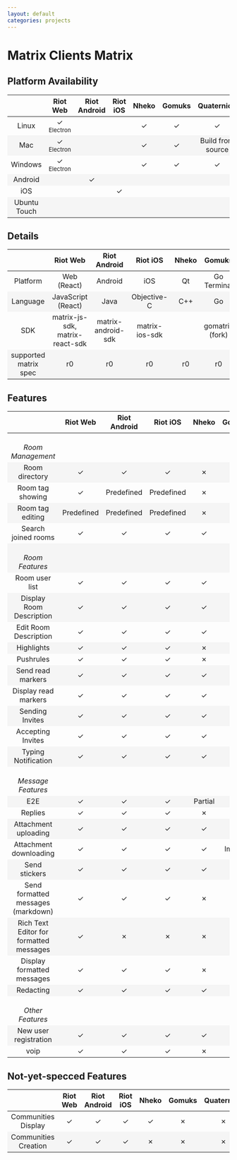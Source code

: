 ```yaml
---
layout: default
categories: projects
---
```


<style>
table {
    width: 100%
}

table tr td {
    width: 8%
}

table tr td:nth-child(1) {
    width: 20%
}

#document table:first-of-type tr td:nth-child(1) {
  white-space: &#10007;wrap;
}

table tr:nth-child(even) {
  background-color: #f5f5f5;
}

.green {
    color: #78A830;
    font-weight: bold;
     font-size: x-large;
}
.orange {
    color: #F0A800;
}
.red {
    color: #D84830;
}
small {
    font-size: small;
    font-weight: normal;
}
</style>
<!-- https://www.colourlovers.com/palette/65580/traffic_light <-  &#10003; pls -->
<script>
jQuery(document).ready(function () {
    jQuery("td").each(function( index ) {
        var text = jQuery( this ).text();
        if (text.startsWith("Yes") || text.startsWith("✓")) {
            jQuery(this).addClass("green");
        }
        if (text.match(/Build from source|WIP|Predefined|Images|Partial/))
        {
            jQuery(this).addClass("orange");
        }
        if (text === "No" || text.startsWith("✗")) {
            jQuery(this).addClass("red");
        }
    });
});
</script>

# Matrix Clients Matrix

## Platform Availability

||    Riot Web    |    Riot Android    |    Riot iOS    |    Nheko    |    Gomuks    |    Quaternion    |    Fractal    |    Seaglass    |    Matrique    |    uMatriks    |
:---:|:---:|:---:|:---:|:---:|:---:|:---:|:---:|:---:|:---:|:---:
Linux|&#10003;<br /><small>Electron</small>| |          |   &#10003;  | &#10003;     |  &#10003;        |   &#10003;    |                |        &#10003;|
Mac|&#10003;<br /><small>Electron</small>||             |  &#10003;   |      &#10003;| Build from source|            WIP|        &#10003;|
Windows|&#10003;<br /><small>Electron</small>||         |     &#10003;|      &#10003;|          &#10003;|               |                |        &#10003;|
Android||&#10003;||||||
iOS|||&#10003;|||||
Ubuntu Touch||||||||||&#10003;

## Details

||    Riot Web    |    Riot Android    |    Riot iOS    |    Nheko    |    Gomuks    |    Quaternion    |    Fractal    |    Seaglass    |    Matrique    |    uMatriks    |
:---:|:---:|:---:|:---:|:---:|:---:|:---:|:---:|:---:|:---:|:---:
Platform| Web (React)|          Android|             iOS|           Qt|Go<br />Terminal|              Qt|           GTK+|macOS<br />Cocoa|              Qt|Qt<br />Ubuntu Touch|
Language| JavaScript (React)|      Java|     Objective-C|          C++|            Go|               C++|           Rust|           Swift|             C++|             C++|
SDK | matrix-js-sdk, matrix-react-sdk| matrix-android-sdk|matrix-ios-sdk||gomatrix (fork)|libqmatrixclient|             |                |libqmatrixclient|libqmatrixclient|
supported matrix spec|r0|             r0|             r0|           r0|            r0|                r0|             r0|              r0|              r0|              r0|

## Features

||    Riot Web    |    Riot Android    |    Riot iOS    |    Nheko    |    Gomuks    |    Quaternion    |    Fractal    |    Seaglass    |    Matrique    |    uMatriks
:---:|:---:|:---:|:---:|:---:|:---:|:---:|:---:|:---:|:---:|:---:
<br/>*Room Management*|
Room directory|  &#10003;|     &#10003;|        &#10003;|     &#10007;|      &#10007;|          &#10007;|       &#10003;|        &#10007;|        &#10007;|        &#10007;|
Room tag showing| &#10003;|  Predefined|      Predefined|     &#10007;|      &#10003;|          &#10003;|       &#10007;|        &#10007;|        &#10007;|        &#10007;|
Room tag editing|Predefined| Predefined|      Predefined|     &#10007;|      &#10007;|          &#10003;|       &#10007;|        &#10007;|        &#10007;|        &#10007;|
Search joined rooms| &#10003;| &#10003;|        &#10003;|     &#10003;|      &#10003;|          &#10007;|       &#10003;|        &#10003;|        &#10003;|        &#10007;|
<br/>*Room Features*|
Room user list| &#10003;|      &#10003;|        &#10003;|     &#10003;|      &#10003;|          &#10003;|       &#10003;|        &#10003;|        &#10007;|        &#10003;|
Display Room Description|&#10003;|&#10003;|     &#10003;|     &#10003;|      &#10003;|          &#10003;|       &#10003;|        &#10003;|        &#10003;|        &#10003;|
Edit Room Description|&#10003;|&#10003;|        &#10003;|     &#10003;|      &#10007;|          &#10003;|       &#10003;|        &#10007;|        &#10003;|        &#10007;|
Highlights |&#10003;|          &#10003;|        &#10003;|     &#10007;|      &#10003;|          &#10003;|       &#10003;|        &#10003;|        &#10007;|        &#10003;|
Pushrules | &#10003;|          &#10003;|        &#10003;|     &#10007;|      &#10003;|          &#10003;|       &#10007;|        &#10007;|        &#10007;|        &#10007;|
Send read markers| &#10003;|   &#10003;|        &#10003;|     &#10003;|      &#10003;|          &#10003;|       &#10003;|        &#10007;|        &#10007;|        &#10007;|
Display read markers |&#10003;|&#10003;|        &#10003;|     &#10003;|      &#10007;|          &#10007;|       &#10007;|        &#10007;|        &#10007;|        &#10007;|
Sending Invites| &#10003;| &#10003;|            &#10003;|     &#10003;|      &#10007;|          &#10003;|       &#10003;|        &#10007;|        &#10007;|        &#10007;|
Accepting Invites| &#10003;| &#10003;|          &#10003;|     &#10003;|      &#10007;|          &#10003;|       &#10003;|        &#10003;|        &#10007;|        &#10007;|
Typing Notification|&#10003;|  &#10003;|        &#10003;|     &#10003;|      &#10003;|          &#10003;|               |                |        &#10003;|        &#10007;|
<br/>*Message Features*|
E2E|&#10003;|                  &#10003;|        &#10003;|      Partial|      &#10007;|          &#10007;|       &#10007;|        &#10003;|        &#10007;|        &#10007;|
Replies| &#10003;|             &#10003;|        &#10003;|     &#10007;|      &#10007;|          &#10007;|       &#10007;|        &#10007;|        &#10007;|        &#10007;|
Attachment uploading|&#10003;| &#10003;|        &#10003;|     &#10003;|      &#10007;|          &#10007;|       &#10003;|        &#10007;|        &#10003;|        &#10007;|
Attachment downloading| &#10003;| &#10003;|     &#10003;|     &#10003;|        Images|          &#10003;|       &#10003;|        &#10003;|        &#10003;|        &#10003;|
Send stickers| &#10003;|       &#10003;|        &#10003;|     &#10003;|      &#10007;|          &#10007;|       &#10007;|        &#10007;|        &#10007;|        &#10007;|
Send formatted messages (markdown)|&#10003;|&#10003;|&#10003;|&#10007;|      &#10003;|          &#10003;|       &#10003;|        &#10003;|        &#10003;|        &#10007;|
Rich Text Editor for formatted messages| &#10003;|&#10007;|&#10007;|&#10007;|&#10007;|          &#10007;|       &#10007;|        &#10007;|        &#10007;|        &#10007;|
Display formatted messages| &#10003;| &#10003;| &#10003;|     &#10007;|      &#10003;|          &#10007;|       &#10007;|        &#10003;|        &#10003;|        &#10007;|
Redacting | &#10003;|          &#10003;|        &#10003;|     &#10003;|      &#10007;|          &#10007;|       &#10003;|        &#10003;|        &#10003;|        &#10007;|
<br/>*Other Features*|
New user registration|&#10003;|&#10003;|        &#10003;|     &#10003;|      &#10007;|          &#10007;|       &#10007;|        &#10007;|        &#10007;|        &#10007;|
voip|&#10003;|                 &#10003;|        &#10003;|     &#10007;|      &#10007;|          &#10007;|       &#10007;|        &#10007;|        &#10007;|        &#10007;|

## Not-yet-specced Features

||    Riot Web    |    Riot Android    |    Riot iOS    |    Nheko    |    Gomuks    |    Quaternion    |    Fractal    |    Seaglass    |    Matrique    |    uMatriks
:---:|:---:|:---:|:---:|:---:|:---:|:---:|:---:|:---:|:---:|:---:
Communities Display|&#10003;|  &#10003;|        &#10003;|     &#10003;|      &#10007;|          &#10007;|       &#10007;|        &#10007;|        &#10007;|        &#10007;|
Communities Creation|&#10003;| &#10003;|        &#10003;|     &#10007;|      &#10007;|          &#10007;|       &#10007;|        &#10007;|        &#10007;|        &#10007;|
